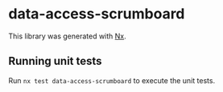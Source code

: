 # data-access-scrumboard

This library was generated with [Nx](https://nx.dev).

## Running unit tests

Run `nx test data-access-scrumboard` to execute the unit tests.
